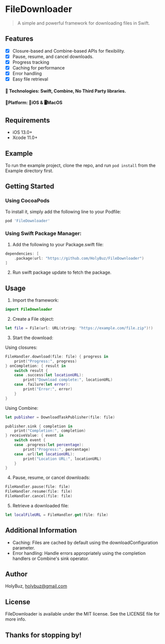 # FileDownloader
>  A simple and powerful framework for downloading files in Swift.

## Features

- [x] Closure-based and Combine-based APIs for flexibility.
- [x] Pause, resume, and cancel downloads.
- [x] Progress tracking
- [x] Caching for performance
- [x] Error handling
- [x] Easy file retrieval

#### 🔨 Technologies: Swift, Combine, No Third Party libraries.
####  🚀Platform: 📱iOS & 🖥️MacOS

## Requirements

- iOS 13.0+
- Xcode 11.0+

## Example

To run the example project, clone the repo, and run `pod install` from the Example directory first.

## Getting Started


### Using CocoaPods 
To install it, simply add the following line to your Podfile:

```ruby
pod 'FileDownloader'
```

### Using Swift Package Manager:

1. Add the following to your Package.swift file:
```Swift
dependencies: [
    .package(url: "https://github.com/HolyBuz/FileDownloader")
]
```

2. Run swift package update to fetch the package.

## Usage

1. Import the framework:

```Swift
import FileDownloader
```

2. Create a File object:

```Swift
let file = File(url: URL(string: "https://example.com/file.zip")!)
```

3. Start the download:

Using closures:

```Swift
FileHandler.download(file: file) { progress in
    print("Progress:", progress)
} onCompletion: { result in
    switch result {
    case .success(let locationURL):
        print("Download complete:", locationURL)
    case .failure(let error):
        print("Error:", error)
    }
}
```

Using Combine:

```Swift
let publisher = DownloadTaskPublisher(file: file)

publisher.sink { completion in
    print("Completion:", completion)
} receiveValue: { event in
    switch event {
    case .progress(let percentage):
        print("Progress:", percentage)
    case .url(let locationURL):
        print("Location URL:", locationURL)
    }
}
```

4. Pause, resume, or cancel downloads:

```Swift
FileHandler.pause(file: file)
FileHandler.resume(file: file)
FileHandler.cancel(file: file)
```

5. Retrieve a downloaded file:

```Swift
let localFileURL = FileHandler.get(file: file)
```
## Additional Information
- Caching: Files are cached by default using the downloadConfiguration parameter.
- Error handling: Handle errors appropriately using the completion handlers or Combine's sink operator.

## Author

HolyBuz, holybuz@gmail.com

## License

FileDownloader is available under the MIT license. See the LICENSE file for more info.

## Thanks for stopping by!
